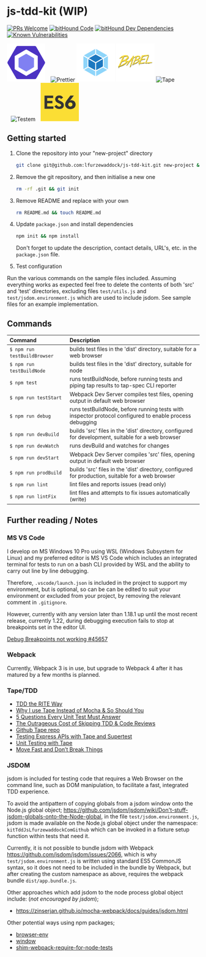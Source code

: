 # js-tdd-kit (WIP)

[![PRs Welcome](https://img.shields.io/badge/PRs-welcome-brightgreen.svg?style=flat-square)](http://makeapullrequest.com)
[![bitHound Code](https://www.bithound.io/github/lfurzewaddock/js-tdd-kit/badges/code.svg)](https://www.bithound.io/github/lfurzewaddock/js-tdd-kit)
[![bitHound Dev Dependencies](https://www.bithound.io/github/lfurzewaddock/js-tdd-kit/badges/devDependencies.svg)](https://www.bithound.io/github/lfurzewaddock/js-tdd-kit/master/dependencies/npm)[![Known Vulnerabilities](https://snyk.io/test/github/lfurzewaddock/js-tdd-kit/badge.svg?targetFile=package.json)](https://snyk.io/test/github/lfurzewaddock/js-tdd-kit?targetFile=package.json)


<img src="https://raw.githubusercontent.com/github/explore/af73608b7685f722c713f3c554057270a358ae44/topics/eslint/eslint.png" height="100" alt="ESLint" title="ESLint"></img>
<img src="https://avatars0.githubusercontent.com/u/25822731?s=200&v=4" height="100" alt="Prettier" title="Prettier" style="margin-left:10px"></img>
<img src="https://raw.githubusercontent.com/github/explore/6c6508f34230f0ac0d49e847a326429eefbfc030/topics/webpack/webpack.png" height="100" alt="Webpack" title="Webpack"></img>
<img src="https://raw.githubusercontent.com/github/explore/cb39e2385dfcec8a661d01bfacff6b1e33bbaa9d/topics/babel/babel.png" width="100" alt="Babel" title="Babel"></img>
<img src="https://camo.githubusercontent.com/50dd49050de38c87a28ab6aa0b09bbe2d042cba1/687474703a2f2f737562737461636b2e6e65742f696d616765732f746170655f64726976652e706e67" height="100" alt="Tape" title="Tape"></img>
<img src="https://avatars3.githubusercontent.com/u/12507332?s=200&v=4" width="100" alt="Testem" title="Testem" style="margin:0 10px"></img>
<img src="https://raw.githubusercontent.com/github/explore/6c6508f34230f0ac0d49e847a326429eefbfc030/topics/es6/es6.png" width="100" alt="ES6" title="ES6"></img>

## Getting started

1. Clone the repository into your "new-project" directory

    ```bash
    git clone git@github.com:lfurzewaddock/js-tdd-kit.git new-project && cd new-project
    ```

2. Remove the git repository, and then initialise a new one

    ```bash
    rm -rf .git && git init
    ```

3. Remove README and replace with your own

    ```bash
    rm README.md && touch README.md
    ```

4. Update `package.json` and install dependencies

    ```bash
    npm init && npm install
    ```
    
    Don't forget to update the description, contact details, URL's, etc. in the `package.json` file.

5. Test configuration

Run the various commands on the sample files included. Assuming everything works as expected feel free to delete the contents of both 'src' and 'test' directories, excluding files `test/utils.js` and `test/jsdom.environment.js` which are used to include jsdom. See sample files for an example implementation. 

## Commands


| Command                    | Description               |
| :------------------------- |:--------------------------|
| `$ npm run testBuildBrowser` | builds test files in the 'dist' directory, suitable for a web browser |
| `$ npm run testBuildNode` | builds test files in the 'dist' directory, suitable for node |
| `$ npm test` | runs testBuildNode, before running tests and piping tap results to tap-spec CLI reporter |
| `$ npm run testStart` | Webpack Dev Server compiles test files, opening output in default web browser |
| `$ npm run debug` | runs testBuildNode, before running tests with inspector protocol configured to enable process debugging |
| `$ npm run devBuild` | builds 'src' files in the 'dist' directory, configured for development, suitable for a web browser |
| `$ npm run devWatch` | runs devBuild and watches for changes |
| `$ npm run devStart` | Webpack Dev Server compiles 'src' files, opening output in default web browser |
| `$ npm run prodBuild` | builds 'src' files in the 'dist' directory, configured for production, suitable for a web browser |
| `$ npm run lint` | lint files and reports issues (read only) |
| `$ npm run lintFix` | lint files and attempts to fix issues automatically (write) |


## Further reading / Notes

### MS VS Code

I develop on MS Windows 10 Pro using WSL (Windows Subsystem for Linux) and my preferred editor is MS VS Code which includes an integrated terminal for tests to run on a bash CLI provided by WSL and the ability to carry out line by line debugging.

Therefore, `.vscode/launch.json` is included in the project to support my environment, but is optional, so can be can be edited to suit your environment or excluded from your project, by removing the relevant comment in `.gitignore`.

However, currently with any version later than 1.18.1 up until the most recent release, currently 1.22, during debugging execution fails to stop at breakpoints set in the editor UI. 

[Debug Breakpoints not working #45657](https://github.com/Microsoft/vscode/issues/45657#issuecomment-373556464)

### Webpack

Currently, Webpack 3 is in use, but upgrade to Webpack 4 after it has matured by a few months is planned.

### Tape/TDD
- [TDD the RITE Way](https://medium.com/javascript-scene/tdd-the-rite-way-53c9b46f45e3)
- [Why I use Tape Instead of Mocha & So Should You](https://medium.com/javascript-scene/why-i-use-tape-instead-of-mocha-so-should-you-6aa105d8eaf4)
- [5 Questions Every Unit Test Must Answer](https://medium.com/javascript-scene/what-every-unit-test-needs-f6cd34d9836d)
- [The Outrageous Cost of Skipping TDD & Code Reviews](https://medium.com/javascript-scene/the-outrageous-cost-of-skipping-tdd-code-reviews-57887064c412)
- [Github Tape repo](https://github.com/substack/tape)
- [Testing Express APIs with Tape and Supertest](https://puigcerber.com/2015/11/27/testing-express-apis-with-tape-and-supertest/)
- [Unit Testing with Tape](https://jamesanaipakos.com/2016-03-01-unit-testing-with-tape)
- [Move Fast and Don’t Break Things](https://medium.freecodecamp.org/how-test-driven-development-increased-my-confidence-of-shipping-new-code-without-breaking-things-a759a570bd95)
### JSDOM

jsdom is included for testing code that requires a Web Browser on the command line, such as DOM manipulation, to facilitate a fast, integrated TDD experience.

To avoid the antipattern of copying globals from a jsdom window onto the Node.js global object; https://github.com/jsdom/jsdom/wiki/Don't-stuff-jsdom-globals-onto-the-Node-global, in the file `test/jsdom.environment.js`, jsdom is made available on the Node.js global object under the namespace: `kitTddJsLfurzewaddockComGithub` which can be invoked in a fixture setup function within tests that need it. 

Currently, it is not possible to bundle jsdom with Webpack https://github.com/jsdom/jsdom/issues/2066, which is why `test/jsdom.environment.js` is written using standard ES5 CommonJS syntax, so it does not need to be included in the bundle by Webpack, but after creating the custom namespace as above, requires the webpack bundle `dist/app.bundle.js`.

Other approaches which add jsdom to the node process global object include: (*not encouraged by jsdom*);
- https://zinserjan.github.io/mocha-webpack/docs/guides/jsdom.html

Other potential ways using npm packages;
- [browser-env](https://github.com/lukechilds/browser-env)
- [window](https://github.com/lukechilds/window)
- [shim-webpack-require-for-node-tests](https://www.npmjs.com/package/shim-webpack-require-for-node-tests)

